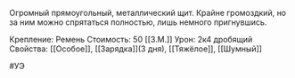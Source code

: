 Огромный прямоугольный, металлический щит. Крайне громоздкий, но за ним можно спрятаться полностью, лишь немного пригнувшись.

Крепление: Ремень
Стоимость: 50 [[З.М.]]
Урон: 2к4 дробящий
Свойства: [[Особое]], [[Зарядка]](3 дня), [[Тяжёлое]], [[Шумный]]

#УЭ